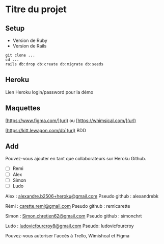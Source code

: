 # Titre du projet

## Setup

- Version de Ruby
- Version de Rails

```
git clone ...
cd ...
rails db:drop db:create db:migrate db:seeds
```

## Heroku

Lien Heroku
login/password pour la démo


## Maquettes

[https://www.figma.com/](url) ou [https://whimsical.com/](url)

[https://kitt.lewagon.com/db](url) BDD

## Add

Pouvez-vous ajouter en tant que collaborateurs sur Heroku Github.

- [ ] Remi
- [ ] Alex
- [ ] Simon
- [ ] Ludo

Alex : alexandre.b2506+heroku@gmail.com
Pseudo github : alexandrebk

Rémi : carette.remi@gmail.com
Pseudo github :  remicarette

Simon : Simon.chretien62@gmail.com
Pseudo github : simonchrt

Ludo : ludovicfourcroy8@gmail.com
Pseudo: ludovicfourcroy

Pouvez-vous autoriser l'accès à Trello, Wimishcal et Figma
